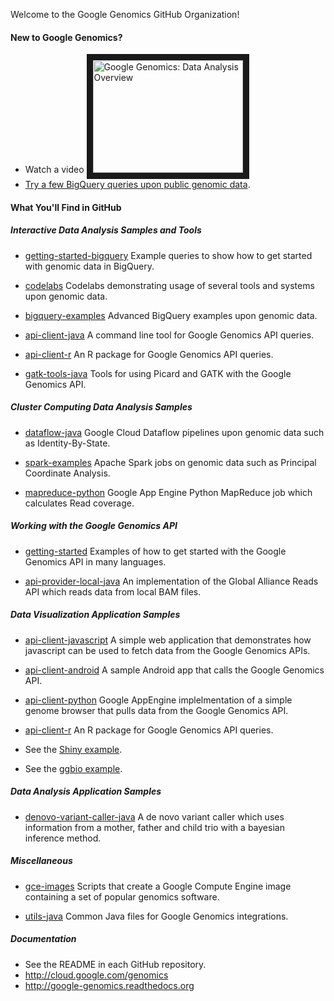 Welcome to the Google Genomics GitHub Organization!

#### New to Google Genomics?

* Watch a video <a href="http://www.youtube.com/watch?feature=player_embedded&v=vINpqxhcTt0
" target="_blank"><img src="http://img.youtube.com/vi/vINpqxhcTt0/0.jpg" 
alt="Google Genomics: Data Analysis Overview" width="240" height="180" border="10" /></a>
* [Try a few BigQuery queries upon public genomic data](https://github.com/googlegenomics/getting-started-bigquery).

#### What You'll Find in GitHub

##### Interactive Data Analysis Samples and Tools

* [getting-started-bigquery](https://github.com/googlegenomics/getting-started-bigquery)
Example queries to show how to get started with genomic data in BigQuery.

* [codelabs](https://github.com/googlegenomics/codelabs)
Codelabs demonstrating usage of several tools and systems upon genomic data.

* [bigquery-examples](https://github.com/googlegenomics/bigquery-examples)
Advanced BigQuery examples upon genomic data.

* [api-client-java](https://github.com/googlegenomics/api-client-java)
A command line tool for Google Genomics API queries.

* [api-client-r](https://github.com/googlegenomics/api-client-r)
An R package for Google Genomics API queries.

* [gatk-tools-java](https://github.com/googlegenomics/gatk-tools-java)
Tools for using Picard and GATK with the Google Genomics API.

##### Cluster Computing Data Analysis Samples

* [dataflow-java](https://github.com/googlegenomics/dataflow-java)
Google Cloud Dataflow pipelines upon genomic data such as Identity-By-State.

* [spark-examples](https://github.com/googlegenomics/spark-examples)
Apache Spark jobs on genomic data such as Principal Coordinate Analysis.

* [mapreduce-python](https://github.com/googlegenomics/mapreduce-python)
Google App Engine Python MapReduce job which calculates Read coverage.

##### Working with the Google Genomics API

* [getting-started](https://github.com/googlegenomics/getting-started)
Examples of how to get started with the Google Genomics API in many languages.

* [api-provider-local-java](https://github.com/googlegenomics/api-provider-local-java)
An implementation of the Global Alliance Reads API which reads data from local BAM files.

##### Data Visualization Application Samples

* [api-client-javascript](https://github.com/googlegenomics/api-client-javascript)
A simple web application that demonstrates how javascript can be used to fetch data from the Google Genomics APIs.

* [api-client-android](https://github.com/googlegenomics/api-client-android)
A sample Android app that calls the Google Genomics API.

* [api-client-python](https://github.com/googlegenomics/api-client-python)
Google AppEngine implelmentation of a simple genome browser that pulls data from the Google Genomics API.

* [api-client-r](https://github.com/googlegenomics/api-client-r)
An R package for Google Genomics API queries.
 * See the [Shiny example](https://github.com/googlegenomics/api-client-r/tree/master/shiny).
 * See the [ggbio example](https://github.com/googlegenomics/api-client-r/blob/master/inst/doc/PlottingAlignments.md).

##### Data Analysis Application Samples

* [denovo-variant-caller-java](https://github.com/googlegenomics/denovo-variant-caller-java)
A de novo variant caller which uses information from a mother, father and child trio with a bayesian inference method.

##### Miscellaneous

* [gce-images](https://github.com/googlegenomics/gce-images)
Scripts that create a Google Compute Engine image containing a set of popular genomics software.

* [utils-java](https://github.com/googlegenomics/utils-java)
Common Java files for Google Genomics integrations.

##### Documentation

* See the README in each GitHub repository.
* http://cloud.google.com/genomics
* http://google-genomics.readthedocs.org
